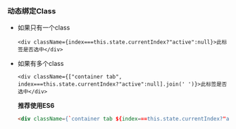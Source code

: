 ### 动态绑定Class

- 如果只有一个class

  `<div className={index===this.state.currentIndex?"active":null}>此标签是否选中</div>`

- 如果有多个class

  `<div className={["container tab", index===this.state.currentIndex?"active":null].join(' ')}>此标签是否选中</div>`

  **推荐使用ES6**

  ```html
  <div className={`container tab ${index===this.state.currentIndex?"active":null}`}>此标签是否选中</div>
  ```

  